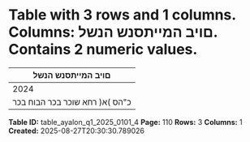 # Table with 3 rows and 1 columns. Columns: םויב המייתסנש הנשל. Contains 2 numeric values.

| םויב המייתסנש הנשל |
|---|
| 2024 | רבמצדב 31 |
| כ"הס )א( רחא שוכר בכר הבוח בכר |

**Table ID:** table_ayalon_q1_2025_0101_4
**Page:** 110
**Rows:** 3
**Columns:** 1
**Created:** 2025-08-27T20:30:30.789026
